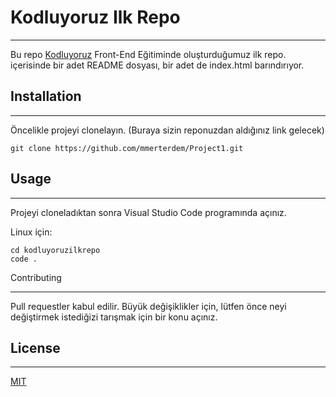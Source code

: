 # Kodluyoruz Ilk Repo
----------------------------------------------

Bu repo [Kodluyoruz](https://kodluyoruz.org/tr/kodluyoruz/) Front-End Eğitiminde oluşturduğumuz ilk repo. içerisinde bir adet README dosyası, bir adet de index.html barındırıyor.

## Installation 
-----------------------------------------------
Öncelikle projeyi clonelayın. (Buraya sizin reponuzdan aldığınız link gelecek)

```
git clone https://github.com/mmerterdem/Project1.git
```
## Usage
-----------------------------------------------
Projeyi cloneladıktan sonra Visual Studio Code programında açınız.

Linux için: 

```
cd kodluyoruzilkrepo
code .
```


Contributing 
- ----------------------------------------------


Pull requestler kabul edilir. Büyük değişiklikler için, lütfen önce neyi değiştirmek istediğizi tarışmak için bir konu açınız.

## License 
-----------------------------------------------
[MIT](https://github.com/mmerterdem/Project1/blob/db53c9b8bbbbab72d401f4b97e88cdbabf082234/LICENCE.md)

